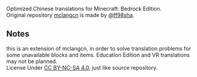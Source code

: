 Optimized Chinese translations for Minecraft: Bedrock Edition.<br>
Original repository [mclangcn](https://github.com/ff98sha/mclangcn) is made by [@ff98sha](https://github.com/ff98sha).

## Notes
this is an extension of mclangcn, in order to solve translation problems for some unavailable blocks and items. Education Edition and VR translations may not be planned.<br>
License Under [CC BY-NC-SA 4.0](https://creativecommons.org/licenses/by-nc-sa/4.0/deed), just like source repository.




